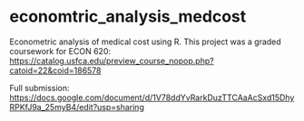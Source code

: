 # economtric_analysis_medcost
Econometric analysis of medical cost using R. This project was a graded coursework for ECON 620: https://catalog.usfca.edu/preview_course_nopop.php?catoid=22&coid=186578

Full submission: 
https://docs.google.com/document/d/1V78ddYvRarkDuzTTCAaAcSxd15DhyRPKfJ9a_25myB4/edit?usp=sharing 
